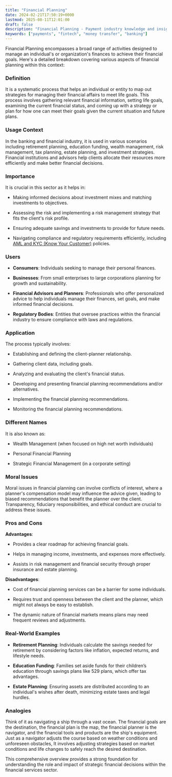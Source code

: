 ```yaml
---
title: "Financial Planning"
date: 2024-02-21T17:50:19+0000
lastmod: 2025-08-11T12:01:00
draft: false
description: "Financial Planning - Payment industry knowledge and insights"
keywords: ["payments", "fintech", "money transfer", "banking"]
---
```


Financial Planning encompasses a broad range of activities designed to manage an individual's or organization's finances to achieve their financial goals. Here's a detailed breakdown covering various aspects of financial planning within this context:

### Definition

It is a systematic process that helps an individual or entity to map out strategies for managing their financial affairs to meet life goals. This process involves gathering relevant financial information, setting life goals, examining the current financial status, and coming up with a strategy or plan for how one can meet their goals given the current situation and future plans.

### Usage Context

In the banking and financial industry, it is used in various scenarios including retirement planning, education funding, wealth management, risk management, tax planning, estate planning, and investment strategies. Financial institutions and advisors help clients allocate their resources more efficiently and make better financial decisions.

### Importance

It is crucial in this sector as it helps in:

- Making informed decisions about investment mixes and matching investments to objectives.

- Assessing the risk and implementing a risk management strategy that fits the client's risk profile.

- Ensuring adequate savings and investments to provide for future needs.

- Navigating compliance and regulatory requirements efficiently, including [AML and KYC (Know Your Customer)](https://faisalkhanllc.xyz/resources/payments-wiki/k/know-your-customer-kyc-anti-money-laundering-aml/) policies.

### Users

- **Consumers**: Individuals seeking to manage their personal finances.

- **Businesses**: From small enterprises to large corporations planning for growth and sustainability.

- **Financial Advisors and Planners**: Professionals who offer personalized advice to help individuals manage their finances, set goals, and make informed financial decisions.

- **Regulatory Bodies**: Entities that oversee practices within the financial industry to ensure compliance with laws and regulations.

### Application

The process typically involves:

- Establishing and defining the client-planner relationship.

- Gathering client data, including goals.

- Analyzing and evaluating the client's financial status.

- Developing and presenting financial planning recommendations and/or alternatives.

- Implementing the financial planning recommendations.

- Monitoring the financial planning recommendations.

### Different Names

It is also known as:

- Wealth Management (when focused on high net worth individuals)

- Personal Financial Planning

- Strategic Financial Management (in a corporate setting)

### Moral Issues

Moral issues in financial planning can involve conflicts of interest, where a planner's compensation model may influence the advice given, leading to biased recommendations that benefit the planner over the client. Transparency, fiduciary responsibilities, and ethical conduct are crucial to address these issues.

### Pros and Cons

**Advantages**:

- Provides a clear roadmap for achieving financial goals.

- Helps in managing income, investments, and expenses more effectively.

- Assists in risk management and financial security through proper insurance and estate planning.

**Disadvantages**:

- Cost of financial planning services can be a barrier for some individuals.

- Requires trust and openness between the client and the planner, which might not always be easy to establish.

- The dynamic nature of financial markets means plans may need frequent reviews and adjustments.

### Real-World Examples

- **Retirement Planning**: Individuals calculate the savings needed for retirement by considering factors like inflation, expected returns, and lifestyle needs.

- **Education Funding**: Families set aside funds for their children’s education through savings plans like 529 plans, which offer tax advantages.

- **Estate Planning**: Ensuring assets are distributed according to an individual's wishes after death, minimizing estate taxes and legal hurdles.

### Analogies

Think of it as navigating a ship through a vast ocean. The financial goals are the destination, the financial plan is the map, the financial planner is the navigator, and the financial tools and products are the ship's equipment. Just as a navigator adjusts the course based on weather conditions and unforeseen obstacles, It involves adjusting strategies based on market conditions and life changes to safely reach the desired destination.

This comprehensive overview provides a strong foundation for understanding the role and impact of strategic financial decisions within the financial services sector.